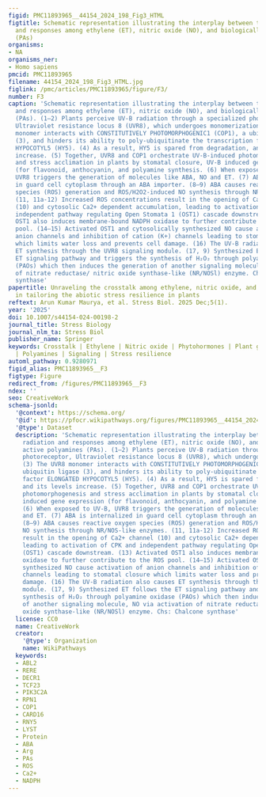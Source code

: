```yaml
---
figid: PMC11893965__44154_2024_198_Fig3_HTML
figtitle: Schematic representation illustrating the interplay between the UV-B radiation
  and responses among ethylene (ET), nitric oxide (NO), and biologically active polyamines
  (PAs)
organisms:
- NA
organisms_ner:
- Homo sapiens
pmcid: PMC11893965
filename: 44154_2024_198_Fig3_HTML.jpg
figlink: /pmc/articles/PMC11893965/figure/F3/
number: F3
caption: 'Schematic representation illustrating the interplay between the UV-B radiation
  and responses among ethylene (ET), nitric oxide (NO), and biologically active polyamines
  (PAs). (1–2) Plants perceive UV-B radiation through a specialized photoreceptor,
  Ultraviolet resistance locus 8 (UVR8), which undergoes monomerization. (3) The UVR8
  monomer interacts with CONSTITUTIVELY PHOTOMORPHOGENIC1 (COP1), a ubiquitin ligase
  (3), and hinders its ability to poly-ubiquitinate the transcription factor ELONGATED
  HYPOCOTYL5 (HY5). (4) As a result, HY5 is spared from degradation, and its levels
  increase. (5) Together, UVR8 and COP1 orchestrate UV-B-induced photomorphogenesis
  and stress acclimation in plants by stomatal closure, UV-B induced gene expression
  (for flavonoid, anthocyanin, and polyamine synthesis. (6) When exposed to UV-B,
  UVR8 triggers the generation of molecules like ABA, NO and ET. (7) ABA is internalized
  in guard cell cytoplasm through an ABA importer. (8–9) ABA causes reactive oxygen
  species (ROS) generation and ROS/H2O2-induced NO synthesis through NR/NOS-like enzymes.
  (11, 11a-12) Increased ROS concentrations result in the opening of Ca2+ channel
  (10) and cytosolic Ca2+ dependent accumulation, leading to activation of CPK and
  independent pathway regulating Open Stomata 1 (OST1) cascade downstream. (13) Activated
  OST1 also induces membrane-bound NADPH oxidase to further contribute to the ROS
  pool. (14–15) Activated OST1 and cytosolically synthesized NO cause activation of
  anion channels and inhibition of cation (K+) channels leading to stomatal closure
  which limits water loss and prevents cell damage. (16) The UV-B radiation also causes
  ET synthesis through the UVR8 signaling module. (17, 9) Synthesized ET follows the
  ET signaling pathway and triggers the synthesis of H₂O₂ through polyamine oxidase
  (PAOs) which then induces the generation of another signaling molecule, NO via activation
  of nitrate reductase/ nitric oxide synthase-like (NR/NOSl) enzyme. Chs: Chalcone
  synthase'
papertitle: Unraveling the crosstalk among ethylene, nitric oxide, and polyamines
  in tailoring the abiotic stress resilience in plants
reftext: Arun Kumar Maurya, et al. Stress Biol. 2025 Dec;5(1).
year: '2025'
doi: 10.1007/s44154-024-00198-2
journal_title: Stress Biology
journal_nlm_ta: Stress Biol
publisher_name: Springer
keywords: Crosstalk | Ethylene | Nitric oxide | Phytohormones | Plant growth regulators
  | Polyamines | Signaling | Stress resilience
automl_pathway: 0.9280971
figid_alias: PMC11893965__F3
figtype: Figure
redirect_from: /figures/PMC11893965__F3
ndex: ''
seo: CreativeWork
schema-jsonld:
  '@context': https://schema.org/
  '@id': https://pfocr.wikipathways.org/figures/PMC11893965__44154_2024_198_Fig3_HTML.html
  '@type': Dataset
  description: 'Schematic representation illustrating the interplay between the UV-B
    radiation and responses among ethylene (ET), nitric oxide (NO), and biologically
    active polyamines (PAs). (1–2) Plants perceive UV-B radiation through a specialized
    photoreceptor, Ultraviolet resistance locus 8 (UVR8), which undergoes monomerization.
    (3) The UVR8 monomer interacts with CONSTITUTIVELY PHOTOMORPHOGENIC1 (COP1), a
    ubiquitin ligase (3), and hinders its ability to poly-ubiquitinate the transcription
    factor ELONGATED HYPOCOTYL5 (HY5). (4) As a result, HY5 is spared from degradation,
    and its levels increase. (5) Together, UVR8 and COP1 orchestrate UV-B-induced
    photomorphogenesis and stress acclimation in plants by stomatal closure, UV-B
    induced gene expression (for flavonoid, anthocyanin, and polyamine synthesis.
    (6) When exposed to UV-B, UVR8 triggers the generation of molecules like ABA, NO
    and ET. (7) ABA is internalized in guard cell cytoplasm through an ABA importer.
    (8–9) ABA causes reactive oxygen species (ROS) generation and ROS/H2O2-induced
    NO synthesis through NR/NOS-like enzymes. (11, 11a-12) Increased ROS concentrations
    result in the opening of Ca2+ channel (10) and cytosolic Ca2+ dependent accumulation,
    leading to activation of CPK and independent pathway regulating Open Stomata 1
    (OST1) cascade downstream. (13) Activated OST1 also induces membrane-bound NADPH
    oxidase to further contribute to the ROS pool. (14–15) Activated OST1 and cytosolically
    synthesized NO cause activation of anion channels and inhibition of cation (K+)
    channels leading to stomatal closure which limits water loss and prevents cell
    damage. (16) The UV-B radiation also causes ET synthesis through the UVR8 signaling
    module. (17, 9) Synthesized ET follows the ET signaling pathway and triggers the
    synthesis of H₂O₂ through polyamine oxidase (PAOs) which then induces the generation
    of another signaling molecule, NO via activation of nitrate reductase/ nitric
    oxide synthase-like (NR/NOSl) enzyme. Chs: Chalcone synthase'
  license: CC0
  name: CreativeWork
  creator:
    '@type': Organization
    name: WikiPathways
  keywords:
  - ABL2
  - RERE
  - DECR1
  - TCF23
  - PIK3C2A
  - RPN1
  - COP1
  - CARD16
  - RNY5
  - LYST
  - Protein
  - ABA
  - Arg
  - PAs
  - ROS
  - Ca2+
  - NADPH
---
```

